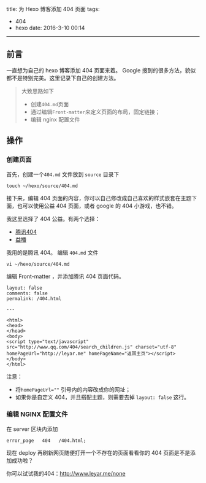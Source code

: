 title: 为 Hexo 博客添加 404 页面
tags:
- 404
- hexo
date: 2016-3-10 00:14

---

## 前言

一直想为自己的 hexo 博客添加 404 页面来着。 Google 搜到的很多方法，貌似都不是特别完美。这里记录下自己的创建方法。

> 大致思路如下
> + 创建`404.md`页面
> + 通过编辑`Front-matter`来定义页面的布局，固定链接； 
> + 编辑 nginx 配置文件
<!--more-->

## 操作

### 创建页面

首先，创建一个`404.md` 文件放到 `source` 目录下

```
touch ~/hexo/source/404.md
```
接下来，编辑 404 页面的内容，你可以自己修改成自己喜欢的样式嵌套在主题下面，也可以使用公益 404 页面，或者 google 的 404 小游戏，也不错。

我这里选择了 404 公益。有两个选择：

+ [腾讯404](http://www.qq.com/404/)
+ [益播](http://yibo.iyiyun.com/Home/Index/web404)

我用的是腾讯 404。 编辑 `404.md` 文件

```
vi ~/hexo/source/404.md
```
编辑 Front-matter ，并添加腾讯 404 页面代码。

```
layout: false 
comments: false
permalink: /404.html

---

<html>
<head>
</head>
<body>
<script type="text/javascript" src="http://www.qq.com/404/search_children.js" charset="utf-8" homePageUrl="http://leyar.me" homePageName="返回主页"></script>
</body>
</html>
```
注意：

+ 将`homePageUrl=""` 引号内的内容改成你的网址；
+ 如果你是自定义 404，并且搭配主题，则需要去掉 `layout: false` 这行。

### 编辑 NGINX 配置文件

在 server 区块内添加

``` 
error_page   404   /404.html;
```

现在 deploy 再刷新网页随便打开一个不存在的页面看看你的 404 页面是不是添加成功啦？

你可以试试我的404：http://www.leyar.me/none



